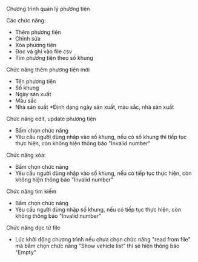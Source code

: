 Chương trình quản lý phương tiện

Các chức năng:
 - Thêm phương tiện
 - Chỉnh sửa
 - Xóa phương tiện
 - Đọc và ghi vào file csv
 - Tìm phương tiện theo số khung

Chức năng thêm phương tiện mới
 - Tên phương tiện 
 - Số khung
 - Ngày sản xuất
 - Màu sắc
 - Nhà sản xuất
*Định dạng ngày sản xuất, màu sắc, nhà sản xuất

Chức năng edit, update phương tiện
 - Bấm chọn chức năng
 - Yêu cầu người dùng nhập vào số khung, nếu có số khung thì tiếp tục thực hiện, còn không hiện
thông báo "Invalid number"

Chức năng xóa:
 - Bấm chọn chức năng
 - Yêu cầu người dùng nhập vào số khung, nếu có tiếp tục thực hiện, còn không hiện thông báo
"Invalid number"

Chức năng tìm kiếm
 - Bấm chọn chức năng
 - Yêu cầu người dùng nhập số khung, nếu có tiếp tục thực hiện, còn không thông báo "Invalid number"

Chức năng đọc từ file
 - Lúc khởi động chương trình nếu chưa chọn chức năng "read from file" mà bấm chọn chức năng 
"Show vehicle list" thì sẽ hiện thông báo "Empty"
